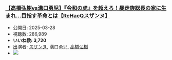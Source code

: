 ### [【高橋弘樹vs溝口勇児】『令和の虎』を超えろ！暴走族総長の家に生まれ…目指す革命とは【ReHacQスザンヌ】](https://www.youtube.com/watch?v=THdPL6PEUYk)
-   公開日: 2025-03-28
-   視聴数: 286,989
-   **いいね数: 3,720**
-   出演者: [スザンヌ](/rehacq_fan/people/スザンヌ "wikilink"), 溝口勇児, [高橋弘樹](/rehacq_fan/people/高橋弘樹 "wikilink")
- [![](https://img.youtube.com/vi/THdPL6PEUYk/hqdefault.jpg)](https://www.youtube.com/watch?v=THdPL6PEUYk)
